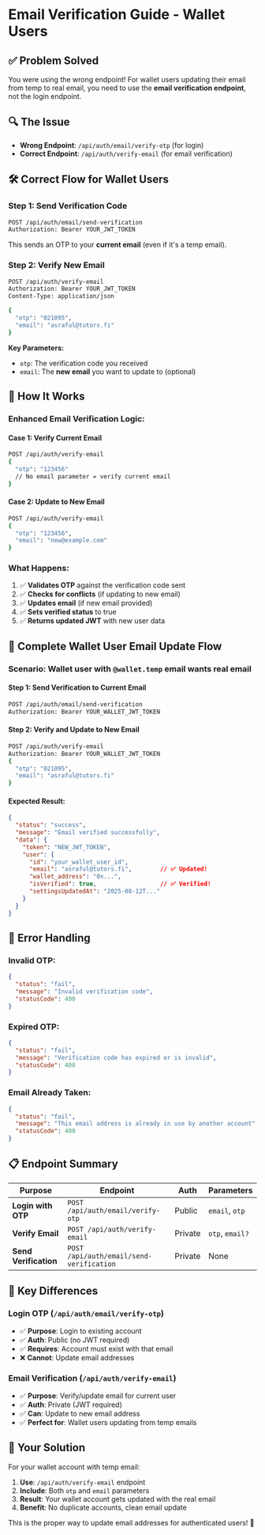 # Email Verification Guide - Wallet Users

## ✅ **Problem Solved**

You were using the wrong endpoint! For wallet users updating their email from temp to real email, you need to use the **email verification endpoint**, not the login endpoint.

## 🔍 **The Issue**

- **Wrong Endpoint**: `/api/auth/email/verify-otp` (for login)
- **Correct Endpoint**: `/api/auth/verify-email` (for email verification)

## 🛠️ **Correct Flow for Wallet Users**

### **Step 1: Send Verification Code**
```bash
POST /api/auth/email/send-verification
Authorization: Bearer YOUR_JWT_TOKEN
```

This sends an OTP to your **current email** (even if it's a temp email).

### **Step 2: Verify New Email**
```bash
POST /api/auth/verify-email
Authorization: Bearer YOUR_JWT_TOKEN
Content-Type: application/json

{
  "otp": "021095",
  "email": "asraful@tutors.fi"
}
```

**Key Parameters:**
- `otp`: The verification code you received
- `email`: The **new email** you want to update to (optional)

## 🎯 **How It Works**

### **Enhanced Email Verification Logic:**

#### **Case 1: Verify Current Email**
```bash
POST /api/auth/verify-email
{
  "otp": "123456"
  // No email parameter = verify current email
}
```

#### **Case 2: Update to New Email**
```bash
POST /api/auth/verify-email
{
  "otp": "123456",
  "email": "new@example.com"
}
```

### **What Happens:**
1. ✅ **Validates OTP** against the verification code sent
2. ✅ **Checks for conflicts** (if updating to new email)
3. ✅ **Updates email** (if new email provided)
4. ✅ **Sets verified status** to true
5. ✅ **Returns updated JWT** with new user data

## 🔄 **Complete Wallet User Email Update Flow**

### **Scenario**: Wallet user with `@wallet.temp` email wants real email

#### **Step 1: Send Verification to Current Email**
```bash
POST /api/auth/email/send-verification
Authorization: Bearer YOUR_WALLET_JWT_TOKEN
```

#### **Step 2: Verify and Update to New Email**
```bash
POST /api/auth/verify-email
Authorization: Bearer YOUR_WALLET_JWT_TOKEN
{
  "otp": "021095",
  "email": "asraful@tutors.fi"
}
```

#### **Expected Result:**
```json
{
  "status": "success",
  "message": "Email verified successfully",
  "data": {
    "token": "NEW_JWT_TOKEN",
    "user": {
      "id": "your_wallet_user_id",
      "email": "asraful@tutors.fi",        // ✅ Updated!
      "wallet_address": "0x...",
      "isVerified": true,                  // ✅ Verified!
      "settingsUpdatedAt": "2025-08-12T..."
    }
  }
}
```

## 🚨 **Error Handling**

### **Invalid OTP:**
```json
{
  "status": "fail",
  "message": "Invalid verification code",
  "statusCode": 400
}
```

### **Expired OTP:**
```json
{
  "status": "fail", 
  "message": "Verification code has expired or is invalid",
  "statusCode": 400
}
```

### **Email Already Taken:**
```json
{
  "status": "fail",
  "message": "This email address is already in use by another account",
  "statusCode": 400
}
```

## 📋 **Endpoint Summary**

| Purpose | Endpoint | Auth | Parameters |
|---------|----------|------|------------|
| **Login with OTP** | `POST /api/auth/email/verify-otp` | Public | `email`, `otp` |
| **Verify Email** | `POST /api/auth/verify-email` | Private | `otp`, `email?` |
| **Send Verification** | `POST /api/auth/email/send-verification` | Private | None |

## 🎯 **Key Differences**

### **Login OTP** (`/api/auth/email/verify-otp`)
- ✅ **Purpose**: Login to existing account
- ✅ **Auth**: Public (no JWT required)
- ✅ **Requires**: Account must exist with that email
- ❌ **Cannot**: Update email addresses

### **Email Verification** (`/api/auth/verify-email`)
- ✅ **Purpose**: Verify/update email for current user
- ✅ **Auth**: Private (JWT required)
- ✅ **Can**: Update to new email address
- ✅ **Perfect for**: Wallet users updating from temp emails

## 🎉 **Your Solution**

For your wallet account with temp email:

1. **Use**: `/api/auth/verify-email` endpoint
2. **Include**: Both `otp` and `email` parameters
3. **Result**: Your wallet account gets updated with the real email
4. **Benefit**: No duplicate accounts, clean email update

This is the proper way to update email addresses for authenticated users! 🚀
